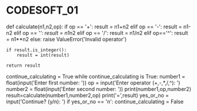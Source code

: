 # CODESOFT_01
def calculate(n1,n2,op):
    if op == '+':
        result = n1+n2
    elif op == '-':
        result = n1-n2
    elif op == '*':
        result =  n1*n2
    elif op == '/':
        result = n1/n2
    elif op=='^':
        result =  n1**n2
    else:
        raise ValueError('Invalid operator')

    if result.is_integer():
        result = int(result)

    return result

continue_calculating = True
while continue_calculating is True:
    number1 = float(input('Enter first number: '))
    op = input('Enter operator (+,-,*,/,^): ')
    number2 = float(input('Enter second number: '))
    print(number1,op,number2)
    result=calculate(number1,number2,op)
    print('=',result)
    yes_or_no = input('Continue? (y/n): ')
    if yes_or_no == 'n':
        continue_calculating = False
